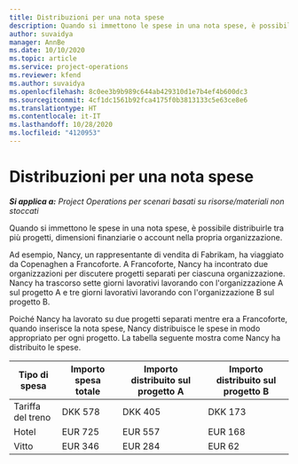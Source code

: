 ```yaml
---
title: Distribuzioni per una nota spese
description: Quando si immettono le spese in una nota spese, è possibile distribuirle tra più progetti, persone giuridiche o account nella propria organizzazione.
author: suvaidya
manager: AnnBe
ms.date: 10/10/2020
ms.topic: article
ms.service: project-operations
ms.reviewer: kfend
ms.author: suvaidya
ms.openlocfilehash: 8c0ee3b9b989c644ab429310d1e7b4ef4b600dc3
ms.sourcegitcommit: 4cf1dc1561b92fca4175f0b3813133c5e63ce8e6
ms.translationtype: HT
ms.contentlocale: it-IT
ms.lasthandoff: 10/28/2020
ms.locfileid: "4120953"
---
```

# <a name="distributions-on-an-expense-report"></a>Distribuzioni per una nota spese

_**Si applica a:** Project Operations per scenari basati su risorse/materiali non stoccati_

Quando si immettono le spese in una nota spese, è possibile distribuirle tra più progetti, dimensioni finanziarie o account nella propria organizzazione.

Ad esempio, Nancy, un rappresentante di vendita di Fabrikam, ha viaggiato da Copenaghen a Francoforte. A Francoforte, Nancy ha incontrato due organizzazioni per discutere progetti separati per ciascuna organizzazione. Nancy ha trascorso sette giorni lavorativi lavorando con l'organizzazione A sul progetto A e tre giorni lavorativi lavorando con l'organizzazione B sul progetto B.

Poiché Nancy ha lavorato su due progetti separati mentre era a Francoforte, quando inserisce la nota spese, Nancy distribuisce le spese in modo appropriato per ogni progetto. La tabella seguente mostra come Nancy ha distribuito le spese.

| Tipo di spesa | Importo spesa totale | Importo distribuito sul progetto A | Importo distribuito sul progetto B |
|--------------|----------------------|---------------------------------|---------------------------------|
| Tariffa del treno   | DKK 578              | DKK 405                         | DKK 173                         |
| Hotel        | EUR 725              | EUR 557                         | EUR 168                         |
| Vitto        | EUR 346              | EUR 284                         | EUR 62                          |
